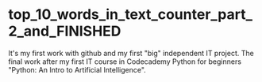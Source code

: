 # top_10_words_in_text_counter_part_2_and_FINISHED
It's my first work with github and my first "big" independent IT project. The final work after my first IT course in Codecademy Python for beginners "Python: An Intro to Artificial Intelligence".
